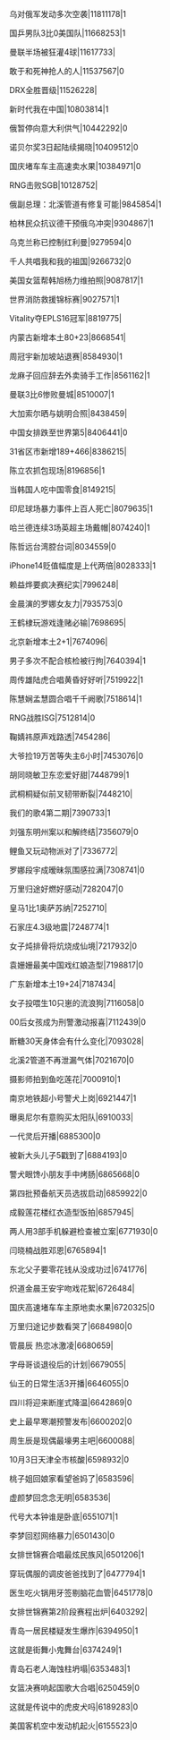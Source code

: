 乌对俄军发动多次空袭|11811178|1

国乒男队3比0美国队|11668253|1

曼联半场被狂灌4球|11617733|

敢于和死神抢人的人|11537567|0

DRX全胜晋级|11526228|

新时代我在中国|10803814|1

俄暂停向意大利供气|10442292|0

诺贝尔奖3日起陆续揭晓|10409512|0

国庆堵车车主高速卖水果|10384971|0

RNG击败SGB|10128752|

俄副总理：北溪管道有修复可能|9845854|1

柏林民众抗议德干预俄乌冲突|9304867|1

乌克兰称已控制红利曼|9279594|0

千人共唱我和我的祖国|9266732|0

美国女篮帮韩旭杨力维拍照|9087817|1

世界消防救援锦标赛|9027571|1

Vitality夺EPLS16冠军|8819775|

内蒙古新增本土80+23|8668541|

周冠宇新加坡站退赛|8584930|1

龙麻子回应辞去外卖骑手工作|8561162|1

曼联3比6惨败曼城|8510007|1

大加索尔晒与姚明合照|8438459|

中国女排跌至世界第5|8406441|0

31省区市新增189+466|8386215|

陈立农抓包现场|8196856|1

当韩国人吃中国零食|8149215|

印尼球场暴力事件上百人死亡|8079635|1

哈兰德连续3场英超主场戴帽|8074240|1

陈哲远台湾腔台词|8034559|0

iPhone14贬值幅度是上代两倍|8028333|1

赖益烨要疯决赛纪实|7996248|

金晨演的罗娜女友力|7935753|0

王鹤棣玩游戏逢赌必输|7698695|

北京新增本土2+1|7674096|

男子多次不配合核检被行拘|7640394|1

周传雄陆虎合唱黄昏好好听|7519922|1

陈慧娴孟慧圆合唱千千阙歌|7518614|1

RNG战胜ISG|7512814|0

鞠婧祎原声戏路透|7454286|

大爷捡19万苦等失主6小时|7453076|0

胡同晓敏卫东恋爱好甜|7448799|1

武桐桐疑似前叉韧带断裂|7448210|

我们的歌4第二期|7390733|1

刘强东明州案以和解终结|7356079|0

鲤鱼又玩动物派对了|7336772|

罗娜段宇成暧昧氛围感拉满|7308741|0

万里归途好燃好感动|7282047|0

皇马1比1奥萨苏纳|7252710|

石家庄4.3级地震|7248774|1

女子炖排骨将炕烧成仙境|7217932|0

袁姗姗最美中国戏红娘造型|7198817|0

广东新增本土19+24|7187434|

女子投喂生10只崽的流浪狗|7116058|0

00后女孩成为刑警激动报喜|7112439|0

断糖30天身体会有什么变化|7093028|

北溪2管道不再泄漏气体|7021670|0

摄影师拍到鱼吃莲花|7000910|1

南京地铁超小号警犬上岗|6921447|1

曝奥尼尔有意购买太阳队|6910033|

一代灵后开播|6885300|0

被新大头儿子5戳到了|6884193|0

警犬眼馋小朋友手中烤肠|6865668|0

第四批预备航天员选拔启动|6859922|0

成毅莲花楼红衣造型饭拍|6857945|

两人用3部手机躲避检查被立案|6771930|0

闫晓楠战胜邓恩|6765894|1

东北父子要零花钱从没成功过|6741776|

炽道金晨王安宇吻戏花絮|6726484|

国庆高速堵车车主原地卖水果|6720325|0

万里归途记步数看哭了|6684980|0

管晨辰 热恋冰激凌|6680659|

字母哥谈退役后的计划|6679055|

仙王的日常生活3开播|6646055|0

四川将迎来断崖式降温|6642869|0

史上最早寒潮预警发布|6600202|0

周生辰是现偶最壕男主吧|6600088|

10月3日天津全市核酸|6598932|0

桃子姐回娘家看望爸妈了|6583596|

虚颜梦回念念无明|6583536|

代号大本钟谁是卧底|6551071|1

李梦回怼网络暴力|6501430|0

女排世锦赛合唱最炫民族风|6501206|1

穿玩偶服的调皮爸爸找到了|6477794|1

医生吃火锅用牙签剔脑花血管|6451778|0

女排世锦赛第2阶段赛程出炉|6403292|

青岛一居民楼疑发生爆炸|6394950|1

这就是街舞小鬼舞台|6374249|1

青岛石老人海蚀柱坍塌|6353483|1

女篮决赛响起国歌大合唱|6250459|0

这就是传说中的虎皮犬吗|6189283|0

美国客机空中发动机起火|6155523|0

